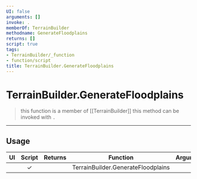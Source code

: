 ```yaml
---
UI: false
arguments: []
invoke: .
memberOf: TerrainBuilder
methodname: GenerateFloodplains
returns: []
script: true
tags:
- TerrainBuilder/_function
- function/script
title: TerrainBuilder.GenerateFloodplains
---
```

# TerrainBuilder.GenerateFloodplains
> this function is a member of [[TerrainBuilder]]
> this method can be invoked with `.`
-----
## Usage
|  UI | Script | Returns | Function | Arguments |
|:---:|:------:|-------:|:--------:|:---------|
| |✓||TerrainBuilder.GenerateFloodplains||
